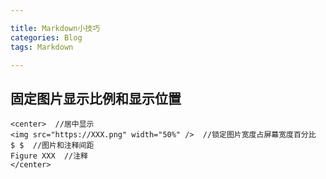 ```yaml
---

title: Markdown小技巧  
categories: Blog  
tags: Markdown  

---
```


## 固定图片显示比例和显示位置

```
<center>  //居中显示
<img src="https://XXX.png" width="50%" />  //锁定图片宽度占屏幕宽度百分比
$ $  //图片和注释间距
Figure XXX  //注释
</center>  
```

